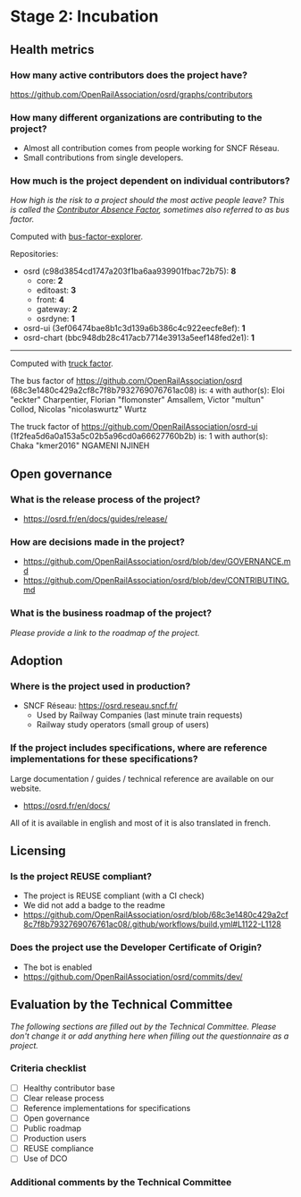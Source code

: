 # Stage 2: Incubation

## Health metrics

### How many active contributors does the project have?

https://github.com/OpenRailAssociation/osrd/graphs/contributors

### How many different organizations are contributing to the project?

- Almost all contribution comes from people working for SNCF Réseau.
- Small contributions from single developers.

### How much is the project dependent on individual contributors?

*How high is the risk to a project should the most active people leave? This is called the [Contributor Absence Factor](https://chaoss.community/kb/metric-contributor-absence-factor/), sometimes also referred to as bus factor.*

Computed with [bus-factor-explorer](https://github.com/JetBrains-Research/bus-factor-explorer).

Repositories:
- osrd (c98d3854cd1747a203f1ba6aa939901fbac72b75): **8**
  - core: **2**
  - editoast: **3**
  - front: **4**
  - gateway: **2**
  - osrdyne: **1**
- osrd-ui (3ef06474bae8b1c3d139a6b386c4c922eecfe8ef): **1**
- osrd-chart (bbc948db28c417acb7714e3913a5eef148fed2e1): **1**

-----

Computed with [truck factor](https://github.com/HelgeCPH/truckfactor).

The bus factor of https://github.com/OpenRailAssociation/osrd (68c3e1480c429a2cf8c7f8b7932769076761ac08) is: `4`
with author(s): Eloi "eckter" Charpentier, Florian "flomonster" Amsallem, Victor "multun" Collod, Nicolas "nicolaswurtz" Wurtz

The truck factor of https://github.com/OpenRailAssociation/osrd-ui (1f2fea5d6a0a153a5c02b5a96cd0a66627760b2b) is: 1
with author(s): Chaka "kmer2016" NGAMENI NJINEH

## Open governance

### What is the release process of the project?

- https://osrd.fr/en/docs/guides/release/

### How are decisions made in the project?

- https://github.com/OpenRailAssociation/osrd/blob/dev/GOVERNANCE.md
- https://github.com/OpenRailAssociation/osrd/blob/dev/CONTRIBUTING.md

### What is the business roadmap of the project?

*Please provide a link to the roadmap of the project.*

## Adoption

### Where is the project used in production?

- SNCF Réseau: https://osrd.reseau.sncf.fr/
  - Used by Railway Companies (last minute train requests)
  - Railway study operators (small group of users)

### If the project includes specifications, where are reference implementations for these specifications?

Large documentation / guides / technical reference are available on our website.
- https://osrd.fr/en/docs/

All of it is available in english and most of it is also translated in french.

## Licensing

### Is the project REUSE compliant?

- The project is REUSE compliant (with a CI check)
- We did not add a badge to the readme
- https://github.com/OpenRailAssociation/osrd/blob/68c3e1480c429a2cf8c7f8b7932769076761ac08/.github/workflows/build.yml#L1122-L1128

### Does the project use the Developer Certificate of Origin?

- The bot is enabled
- https://github.com/OpenRailAssociation/osrd/commits/dev/


## Evaluation by the Technical Committee

*The following sections are filled out by the Technical Committee. Please don't change it or add anything here when filling out the questionnaire as a project.*

### Criteria checklist

* [ ] Healthy contributor base
* [ ] Clear release process
* [ ] Reference implementations for specifications
* [ ] Open governance
* [ ] Public roadmap
* [ ] Production users
* [ ] REUSE compliance
* [ ] Use of DCO

### Additional comments by the Technical Committee
